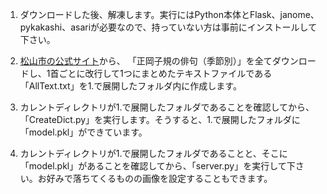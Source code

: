 1. ダウンロードした後、解凍します。実行にはPython本体とFlask、janome、pykakashi、asariが必要なので、持っていない方は事前にインストールして下さい。

1. [松山市の公式サイト](https://www.city.matsuyama.ehime.jp/shisei/opendata/metadata/shikihaiku.html)から、 「正岡子規の俳句（季節別）」を全てダウンロードし、1首ごとに改行して1つにまとめたテキストファイルである「AllText.txt」を1.で展開したフォルダ内に作成します。

1. カレントディレクトリが1.で展開したフォルダであることを確認してから、「CreateDict.py」を実行します。そうすると、1.で展開したフォルダに「model.pkl」ができています。

1. カレントディレクトリが1.で展開したフォルダであることと、そこに「model.pkl」があることを確認してから、「server.py」を実行して下さい。お好みで落ちてくるものの画像を設定することもできます。

